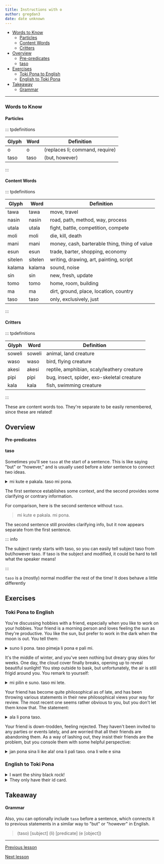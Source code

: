 ```yaml
---
title: Instructions with o
author: gregdan3
date: date unknown
---
```



<!-- toc -->

  - [Words to Know](#words-to-know)
    - [Particles](#particles)
    - [Content Words](#content-words)
    - [Critters](#critters)
- [Overview](#overview)
    - [Pre-predicates](#pre-predicates)
    - [taso](#taso)
- [Exercises](#exercises)
  - [Toki Pona to English](#toki-pona-to-english)
  - [English to Toki Pona](#english-to-toki-pona)
- [Takeaway](#takeaway)
    - [Grammar](#grammar)

<!-- tocstop -->

---

### Words to Know

#### Particles

::: tpdefinitions

| Glyph | Word | Definition                      |
| ----- | ---- | ------------------------------- |
| o     | o    | (replaces li; command, require) |
| taso  | taso | (but, however)                  |

:::

#### Content Words

::: tpdefinitions

| Glyph   | Word    | Definition                                    |
| ------- | ------- | --------------------------------------------- |
| tawa    | tawa    | move, travel                                  |
| nasin   | nasin   | road, path, method, way, process              |
| utala   | utala   | fight, battle, competition, compete           |
| moli    | moli    | die, kill, death                              |
| mani    | mani    | money, cash, barterable thing, thing of value |
| esun    | esun    | trade, barter, shopping, economy              |
| sitelen | sitelen | writing, drawing, art, painting, script       |
| kalama  | kalama  | sound, noise                                  |
| sin     | sin     | new, fresh, update                            |
| tomo    | tomo    | home, room, building                          |
| ma      | ma      | dirt, ground, place, location, country        |
| taso    | taso    | only, exclusively, just                       |

:::

#### Critters

::: tpdefinitions

| Glyph  | Word   | Definition                                  |
| ------ | ------ | ------------------------------------------- |
| soweli | soweli | animal, land creature                       |
| waso   | waso   | bird, flying creature                       |
| akesi  | akesi  | reptile, amphibian, scaly/leathery creature |
| pipi   | pipi   | bug, insect, spider, exo-skeletal creature  |
| kala   | kala   | fish, swimming creature                     |

:::

These are content words too. They're separate to be easily remembered, since these are related!

## Overview

#### Pre-predicates

#### taso

Sometimes you'll see `taso` at the start of a sentence. This is like saying "but" or "however," and is usually used before a _later_ sentence to connect two ideas.

<details><summary> mi kute e pakala. taso mi pona. </summary>

I heard something break. But I'm alright!

</details>

The first sentence establishes some context, and the second provides some clarifying or contrary information.

For comparison, here is the second sentence without `taso`.

> mi kute e pakala. mi pona.

The second sentence still provides clarifying info, but it now appears separate from the first sentence.

::: info

The subject rarely starts with taso, so you can easily tell subject taso from but/however taso.
If taso is the subject and modified, it could be hard to tell what the speaker means!

:::

`taso` is a (mostly) normal modifier the rest of the time! It does behave a little differently

## Exercises

### Toki Pona to English

You're discussing hobbies with a friend, especially when you like to work on your hobbies. Your friend is a morning person and loves feeling the sun as they're productive. You like the sun, but prefer to work in the dark when the moon is out. You tell them:

<details><summary> suno li pona. taso pimeja li pona e pali mi. </summary>

The sun is good, but darkness helps me work.

---

- Sunlight is okay, but the shade improves my productivity.
- Lights are wonderful, but I prefer no lights for my hobbies.

</details>

It's the middle of winter, and you've seen nothing but dreary gray skies for weeks. One day, the cloud cover finally breaks, opening up to reveal beautiful sunlight! You step outside to bask, but unfortunately, the air is still frigid around you. You remark to yourself:

<details><summary> mi pilin e suno. taso mi lete. </summary>

I feel the sunlight, but I feel cold.

---

</details>

Your friend has become quite philosophical as of late, and has been throwing various statements in their new philosophical views your way for review. The most recent one seems rather obvious to you, but you don't let them know that. The statement:

<details><summary> ala li pona taso. </summary>

Nothing is exclusively good.

Nothingness is only good!

::: info

This statement has two possible interpretations, even in the given context! It could be saying that _no object exists which is entirely good_, or _nothingness itself is exclusively good_.

:::

</details>

Your friend is down-trodden, feeling rejected. They haven't been invited to any parties or events lately, and are worried that all their friends are abandoning them. As a way of lashing out, they insist their friends are the problem, but you console them with some helpful perspective:

<details><summary> jan pona sina li ike ala! ona li pali taso. ona li wile e sina </summary>

Your friends are not mean! They're only working. They want you.

---

- Your teachers aren't bad. They're just busy. They need you!

</details>

### English to Toki Pona

<details><summary> I want the shiny black rock! </summary>

mi wile e kiwen pimeja suno!

mi wile e kiwen pimeja pona!

</details>

<details><summary> They only have their id card. </summary>

ona li jo taso e lipu ona.

ona li jo taso e lipu jan ona.

</details>

## Takeaway

#### Grammar

Also, you can optionally include `taso` before a sentence, which connects it to previous statements in a similar way to "but" or "however" in English.

> (taso) [subject] (li) [predicate] (e [object])

---

[Previous lesson](./pre-predicates.html)

[Next lesson](./preps.html)

